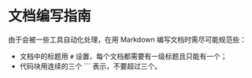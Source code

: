 # 文档编写指南

由于会被一些工具自动化处理，在用 Markdown 编写文档时需尽可能规范些：

- 文档中的标题用 `#` 设置，每个文档都需要有一级标题且只能有一个；
- 代码块用连续的三个 `\`` 表示，不要超过三个。
